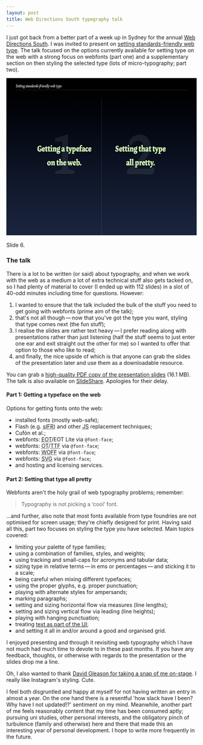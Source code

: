 ```yaml
---
layout: post
title: Web Directions South typography talk
---
```


I just got back from a better part of a week up in Sydney for the annual <a href="http://south10.webdirections.org//" title="webdirections.org: Web Directions South 2010">Web Directions South</a>. I was invited to present on <a href="http://south10.webdirections.org/program/design#setting-standards-friendly-web-type" title="webdirections.org: Web Directions South 2010 | Design | Setting standards-friendly web type">setting standards-friendly web type</a>. The talk focused on the options currently available for setting type on the web with a strong focus on webfonts (part one) and a supplementary section on then styling the selected type (lots of micro-typography; part two).

<img src="/files/images/setting-standards-friendly-web-type_parts-006.png" alt="Image: Slide outlining the two parts of the talk: 1. getting type on the web; and 2. styling that type." title="setting-standards-friendly-web-type_parts-006.png" width="624" height="415" />
<p class="caption">Slide 6.</p>

### The talk

There is a lot to be written (or said) about typography, and when we work with the web as a medium a lot of extra technical stuff also gets tacked on, so I had plenty of material to cover (I ended up with 112 slides) in a slot of 40-odd minutes including time for questions. However:
1. I wanted to ensure that the talk included the bulk of the stuff you need to get going with webfonts (prime aim of the talk);
2. that's not all though&thinsp;&mdash;&thinsp;now that you've got the type you want, styling that type comes next (the fun stuff);
3. I realise the slides are rather text heavy&thinsp;&mdash;&thinsp;I prefer reading along with presentations rather than just listening (half the stuff seems to just enter one ear and exit straight out the other for me) so I wanted to offer that option to those who like to read;
4. and finally, the nice upside of which is that anyone can grab the slides of the presentation later and use them as a downloadable resource.

<p class="note">You can grab a <a href="/files/doc/setting-standards-friendly-web-type.pdf" title="Download a high-quality PDF copy of the slides from the WDS 2010 &lsquo;Setting standards-friendly web type&rsquo; talk">high-quality <acronym title="Portable Document Format">PDF</acronym> copy of the presentation slides</a> (16.1 MB). The talk is also available on <a href="http://www.slideshare.net/klepas/setting-standardsfriendly-web-type" title="SlideShare.com&thinsp;&mdash;&thinsp;&lsquo;Setting standards-friendly web type&rsquo;">SlideShare</a>. Apologies for their delay.</p>

#### Part 1: Getting a typeface on the web

Options for getting fonts onto the web:
* installed fonts (mostly web-safe);
* Flash (e.g. <acronym title="Scalable Inman Flash Replacement">sIFR</acronym>) and other <acronym title="JavaScript">JS</acronym> replacement techniques;
* Cuf&oacute;n et al.;
* webfonts: <acronym title="Embedded OpenType">EOT</acronym>/<abbr>EOT</abbr> Lite via <code><span class="element">@font-face</span></code>;
* webfonts: <acronym title="OpenType">OT</acronym>/<acronym title="TrueType">TTF</acronym> via <code><span class="element">@font-face</span></code>;
* webfonts: <acronym title="Web Open Font Format">WOFF</acronym> via <code><span class="element">@font-face</span></code>;
* webfonts: <acronym title="Scalable Vector Graphic">SVG</acronym> via <code><span class="element">@font-face</span></code>;
* and hosting and licensing services.

#### Part 2: Setting that type all pretty

Webfonts aren't the holy grail of web typography problems; remember:

<blockquote cite="Jeff Croft">
    <p>Typography is not picking a &lsquo;cool&rsquo; font.</p>
</blockquote>

...and further, also note that most fonts available from type foundries are not optimised for screen usage; they're chiefly designed for print. Having said all this, part two focuses on styling the type you have selected. Main topics covered:
* limiting your palette of type families;
* using a combination of families, styles, and weights;
* using tracking and small-caps for acronyms and tabular data;
* sizing type in relative terms&thinsp;&mdash;&thinsp;in ems or percentages&thinsp;&mdash;&thinsp;and sticking it to a scale;
* being careful when mixing different typefaces;
* using the proper glyphs, e.g. proper punctuation;
* playing with alternate styles for ampersands;
* marking paragraphs;
* setting and sizing horizontal flow via measures (line lengths);
* setting and sizing vertical flow via leading (line heights);
* playing with hanging punctuation;
* treating <a href="http://www.cameronmoll.com/archives/001266.html" title="cameronmoll.com: Nine skills that separate good and great designers">text as part of the <acronym title="User Interface">UI</acronym></a>;
* and setting it all in and/or around a good and organised grid.

I enjoyed presenting and through it revisiting web typography which I have not much had much time to devote to in these past months. If you have any feedback, thoughts, or otherwise with regards to the presentation or the slides drop me a line.

Oh, I also wanted to thank <a href="http://instagr.am/p/BWa5/" title="instagr.am: @superhighfives&lsquo; snap of me on-stage at WDS">David Gleason for taking a snap of me on-stage</a>. I really like Instagram's styling. Cute.

<p class="note">I feel both disgruntled and happy at myself for not having written an entry in almost a year. On the one hand there is a resentful 'how slack have I been? Why have I not updated!?' sentiment on my mind. Meanwhile, another part of me feels reasonably content that my time has been consumed aptly; pursuing uni studies, other personal interests, and the obligatory pinch of turbulence (family and otherwise) here and there that made this an interesting year of personal development. I hope to write more frequently in the future.</p>